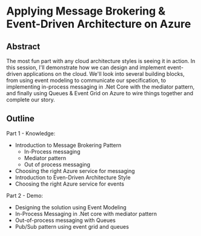 # Applying Message Brokering & Event-Driven Architecture on Azure

## Abstract

The most fun part with any cloud architecture styles is seeing it in action. In this session, I'll demonstrate how we can design and implement event-driven applications on the cloud. We'll look into several building blocks, from using event modeling to communicate our specification, to implementing in-process messaging in .Net Core with the mediator pattern, and finally using Queues & Event Grid on Azure to wire things together and complete our story. 


## Outline


Part 1 - Knowledge:

- Introduction to Message Brokering Pattern
  - In-Process messaging
  - Mediator pattern
  - Out of process messaging
- Choosing the right Azure service for messaging 
- Introduction to Even-Driven Architecture Style
- Choosing the right Azure service for events

Part 2 - Demo: 

- Designing the solution using Event Modeling 
- In-Process Messaging in .Net core with mediator pattern
- Out-of-process messaging with Queues 
- Pub/Sub pattern using event grid and queues

